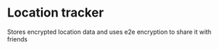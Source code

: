 # Location tracker

Stores encrypted location data and uses e2e encryption to share it with friends
